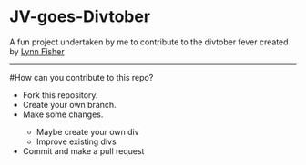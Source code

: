 # JV-goes-Divtober
A fun project undertaken by me to contribute to the divtober fever created by [Lynn Fisher](https://a.singlediv.com)
<hr/>
#How can you contribute to this repo?
<ul>
<li>Fork this repository.</li>
<li>Create your own branch.</li>
<li>Make some changes.</li>
  <ul>
    <li>Maybe create your own div</li>
    <li>Improve existing divs</li>
  </ul>
<li> Commit and make a pull request </li>
</ul>
